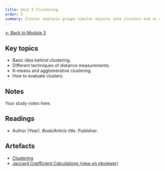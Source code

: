 ```yaml
---
title: Unit 5 Clustering
order: 5
summary: Cluster analysis groups similar objects into clusters and is a key exploratory data analysis technique widely used across fields like pattern recognition, image analysis, and machine learning.
---
```


[← Back to Module 3](./)

## Key topics
- Basic idea behind clustering.
- Different techniques of distance measurements.
- K-means and agglomerative clustering.
- How to evaluate clusters.

## Notes
Your study notes here.

## Readings
- Author (Year). *Book/Article title*. Publisher.

## Artefacts
- [Clustering](../../artefacts/module-3/unit-05-clustering.pdf)
- [Jaccard Coefficient Calculations (view on nbviewer)](https://nbviewer.org/github/sarahethompson/eportfolio/blob/main/artefacts/module-3/unit-5-Jaccard_Coefficient_Calculations.ipynb)